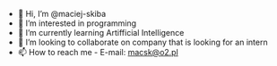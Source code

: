 - 👋 Hi, I’m @maciej-skiba
- 👀 I’m interested in programming
- 🌱 I’m currently learning Artifficial Intelligence 
- 💞️ I’m looking to collaborate on company that is looking for an intern
- 📫 How to reach me - E-mail: macsk@o2.pl

